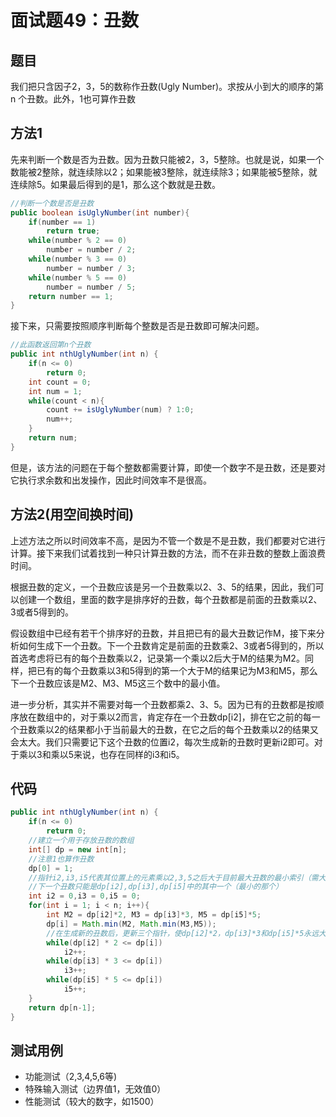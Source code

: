 # 面试题49：丑数

## 题目
我们把只含因子2，3，5的数称作丑数(Ugly Number)。求按从小到大的顺序的第 n 个丑数。此外，1也可算作丑数

## 方法1
先来判断一个数是否为丑数。因为丑数只能被2，3，5整除。也就是说，如果一个数能被2整除，就连续除以2；如果能被3整除，就连续除3；如果能被5整除，就连续除5。如果最后得到的是1，那么这个数就是丑数。
```java
//判断一个数是否是丑数
public boolean isUglyNumber(int number){
    if(number == 1)
        return true;
    while(number % 2 == 0)
        number = number / 2;
    while(number % 3 == 0)
        number = number / 3;
    while(number % 5 == 0)
        number = number / 5;
    return number == 1;
}
```
接下来，只需要按照顺序判断每个整数是否是丑数即可解决问题。
```java
//此函数返回第n个丑数
public int nthUglyNumber(int n) {
    if(n <= 0)
        return 0;
    int count = 0;
    int num = 1;
    while(count < n){
        count += isUglyNumber(num) ? 1:0;
        num++;
    }
    return num;
}
```
但是，该方法的问题在于每个整数都需要计算，即使一个数字不是丑数，还是要对它执行求余数和出发操作，因此时间效率不是很高。

## 方法2(用空间换时间)
上述方法之所以时间效率不高，是因为不管一个数是不是丑数，我们都要对它进行计算。接下来我们试着找到一种只计算丑数的方法，而不在非丑数的整数上面浪费时间。

根据丑数的定义，一个丑数应该是另一个丑数乘以2、3、5的结果，因此，我们可以创建一个数组，里面的数字是排序好的丑数，每个丑数都是前面的丑数乘以2、3或者5得到的。

假设数组中已经有若干个排序好的丑数，并且把已有的最大丑数记作M，接下来分析如何生成下一个丑数。下一个丑数肯定是前面的丑数乘2、3或者5得到的，所以首选考虑将已有的每个丑数乘以2，记录第一个乘以2后大于M的结果为M2。同样，把已有的每个丑数乘以3和5得到的第一个大于M的结果记为M3和M5，那么下一个丑数应该是M2、M3、M5这三个数中的最小值。

进一步分析，其实并不需要对每一个丑数都乘2、3、5。因为已有的丑数都是按顺序放在数组中的，对于乘以2而言，肯定存在一个丑数dp[i2]，排在它之前的每一个丑数乘以2的结果都小于当前最大的丑数，在它之后的每个丑数乘以2的结果又会太大。我们只需要记下这个丑数的位置i2，每次生成新的丑数时更新i2即可。对于乘以3和乘以5来说，也存在同样的i3和i5。

## 代码
```java
public int nthUglyNumber(int n) {
    if(n <= 0)
        return 0;
    //建立一个用于存放丑数的数组
    int[] dp = new int[n];
    //注意1也算作丑数
    dp[0] = 1;
    //指针i2,i3,i5代表其位置上的元素乘以2,3,5之后大于目前最大丑数的最小索引（需大于目前最大丑数，但又不能大太多）
    //下一个丑数只能是dp[i2],dp[i3],dp[i5]中的其中一个（最小的那个）
    int i2 = 0,i3 = 0,i5 = 0;
    for(int i = 1; i < n; i++){
        int M2 = dp[i2]*2, M3 = dp[i3]*3, M5 = dp[i5]*5;
        dp[i] = Math.min(M2, Math.min(M3,M5));
        //在生成新的丑数后，更新三个指针，使dp[i2]*2，dp[i3]*3和dp[i5]*5永远大于当前最大的丑数
        while(dp[i2] * 2 <= dp[i])
            i2++;
        while(dp[i3] * 3 <= dp[i])
            i3++;
        while(dp[i5] * 5 <= dp[i])
            i5++;
    }
    return dp[n-1];
}
```

## 测试用例
* 功能测试（2,3,4,5,6等)
* 特殊输入测试（边界值1，无效值0）
* 性能测试（较大的数字，如1500）
